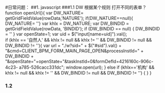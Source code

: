 #日常问题：
##1. javascript
###1.1 DW 根据某个规则 打开不同的表单？
	function openUrl(){
	var DW_NATURE= getGridFieldValue(rowData,'NATURE'); 
	if(DW_NATURE==null){ DW_NATURE= ''}
		var khlx = DW_NATURE;
		var DW_BINDID = getGridFieldValue(rowData, 'BINDID');
	if (DW_BINDID == null) {
		DW_BINDID = ''
	}
		var openState=1;
		var uid = $("input[name=uid]").val(); 	 
		if (khlx == '自然人' && khlx != null && khlx != '' && DW_BINDID != null && 
		DW_BINDID != ''){ 
		var url = "./w?sid=" + $("#sid").val() + 
		"&cmd=CLIENT_BPM_FORM_MAIN_PAGE_OPEN&processInstId=" + DW_BINDID + 
		"&openState="+openState+"&taskInstId=0&formDefId=4216160c-906c-4c23-
		a785-526cacc331dc";
		window.open(url);
	} else if (khlx=='机构'  && khlx != null && khlx != '' && DW_BINDID != null && 
	DW_BINDID != '') {
		} 
	}
### 1.2 
